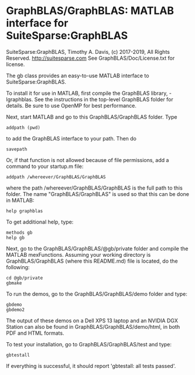 # GraphBLAS/GraphBLAS: MATLAB interface for SuiteSparse:GraphBLAS

SuiteSparse:GraphBLAS, Timothy A. Davis, (c) 2017-2019, All Rights Reserved.
http://suitesparse.com   See GraphBLAS/Doc/License.txt for license.

The gb class provides an easy-to-use MATLAB interface to SuiteSparse:GraphBLAS.

To install it for use in MATLAB, first compile the GraphBLAS library,
-lgraphblas.  See the instructions in the top-level GraphBLAS folder for
details.  Be sure to use OpenMP for best performance.

Next, start MATLAB and go to this GraphBLAS/GraphBLAS folder.  Type

    addpath (pwd)

to add the GraphBLAS interface to your path.  Then do

    savepath

Or, if that function is not allowed because of file permissions, add a command
to your startup.m file:

    addpath /whereever/GraphBLAS/GraphBLAS

where the path /whereever/GraphBLAS/GraphBLAS is the full path to this folder.
The name "GraphBLAS/GraphBLAS" is used so that this can be done in MATLAB:

    help graphblas

To get additional help, type:

    methods gb
    help gb

Next, go to the GraphBLAS/GraphBLAS/@gb/private folder and compile the MATLAB
mexFunctions.  Assuming your working directory is GraphBLAS/GraphBLAS
(where this README.md) file is located, do the following:

    cd @gb/private
    gbmake

To run the demos, go to the GraphBLAS/GraphBLAS/demo folder and type:

    gbdemo
    gbdemo2

The output of these demos on a Dell XPS 13 laptop and an NVIDIA DGX Station can
also be found in GraphBLAS/GraphBLAS/demo/html, in both PDF and HTML formats.

To test your installation, go to GraphBLAS/GraphBLAS/test and type:

    gbtestall

If everything is successful, it should report 'gbtestall: all tests passed'.

